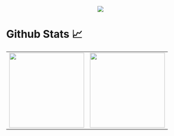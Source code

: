<p align="center">
  <a href="https://github.com/omazoz"><img src="https://readme-typing-svg.demolab.com?font=Fira+Code&size=40&pause=1000&width=600&height=100&lines=Hello, I'm Bryan 🧙..."></a>

# Github Stats 📈

<table style="width:100%">
    <tr>
        <td valign="middle"><a href="https://github.com/bryan-ortiz0?tab=repositories">
            <img align="center" height="200em" src="https://github-readme-stats.vercel.app/api/top-langs/?username=bryan-ortiz0&theme=radical"/>
          </a></td>
        <td valign="middle"><a href="https://github.com/bryan-ortiz0?tab=repositories">
           <img align="center" height="200em" src="https://github-readme-stats.vercel.app/api?username=bryan-ortiz0&line_height=40&show_icons=true&theme=radical">
         </a></td>
     </tr>
</table>

<!-- [![Top Langs](https://github-readme-stats.vercel.app/api/top-langs/?username=bryan-ortiz0)](https://github.com/anuraghazra/github-readme-stats)

**bryan-ortiz0** is a ✨ _special_ ✨ repository because its `README.md` (this file) appears on your GitHub profile.

Here are some ideas to get you started:

- 🔭 I’m currently working on ...
- 🔭 I’m currently working on ...
- 🌱 I’m currently learning ...
- 👯 I’m looking to collaborate on ...
- 🤔 I’m looking for help with ...
- 💬 Ask me about ...
- 📫 How to reach me: ...
- 😄 Pronouns: ...
- ⚡ Fun fact: ...
-->
